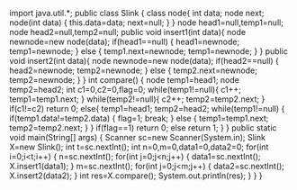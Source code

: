 import java.util.*;
public class Slink
{
    class node{
        int data;
        node next;
        node(int data)
        {
            this.data=data;
            next=null;
        }
    }
    node head1=null,temp1=null;
    node head2=null,temp2=null;
    public void insert1(int data){
        node newnode=new node(data);
        if(head1==null)
        {
            head1=newnode;
            temp1=newnode;
        }
        else
        {
            temp1.next=newnode;
            temp1=newnode;
        }
    }
    public void insert2(int data){
        node newnode=new node(data);
        if(head2==null)
        {
            head2=newnode;
            temp2=newnode;
        }
        else
        {
            temp2.next=newnode;
            temp2=newnode;
        }
    }
    int compare()
    {
        node temp1=head1;
        node temp2=head2;
        int c1=0,c2=0,flag=0;
        while(temp1!=null){
            c1++;
            temp1=temp1.next;
        }
        while(temp2!=null){
            c2++;
            temp2=temp2.next;
        }
        if(c1!=c2)
            return 0;
        else{
            temp1=head1;
            temp2=head2;
            while(temp1!=null)
            {
                if(temp1.data!=temp2.data)
                {
                    flag=1;
                    break;
                }
                else
                {
                    temp1=temp1.next;
                    temp2=temp2.next;
                }
            }
            if(flag==1)
                return 0;
            else
                return 1;
        }
    }
	public static void main(String[] args)
	{
	    Scanner sc=new Scanner(System.in);
	    Slink X=new Slink();
	    int t=sc.nextInt();
	    int n=0,m=0,data1=0,data2=0;
	    for(int i=0;i<t;i++)
	    {
	        n=sc.nextInt();
	        for(int j=0;j<n;j++)
	        {
	           data1=sc.nextInt();
	           X.insert1(data1);
	        }
	        m=sc.nextInt();
	        for(int j=0;j<m;j++)
	        {
	           data2=sc.nextInt();
	           X.insert2(data2);
	        }
	        int res=X.compare();
	        System.out.println(res);
	    }
	}
}
